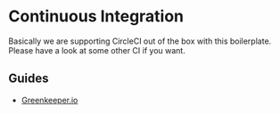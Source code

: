 # Continuous Integration

Basically we are supporting CircleCI out of the box with this boilerplate. Please have a look at some other CI if you want.

## Guides

- [Greenkeeper.io](greenkeeper.md)

